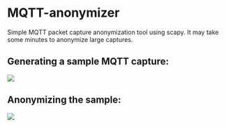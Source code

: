 # MQTT-anonymizer
Simple MQTT packet capture anonymization tool using scapy.
It may take some minutes to anonymize large captures.

## Generating a sample MQTT capture:
![](generating_capture.gif)

## Anonymizing the sample:
![](anonymizing.gif)
